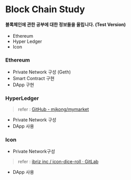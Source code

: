 # Block Chain Study
#### 블록체인에 관한 공부에 대한 정보들을 올립니다. (Test Version)


-  Ethereum 
-  Hyper Ledger
-  Icon


### Ethereum
- Private Network 구성 (Geth)
- Smart Contract 구현
- DApp 구현

### HyperLedger
> refer : [GitHub - mjkong/mymarket](https://github.com/mjkong/mymarket)
- Private Network 구성
- DApp 사용

### Icon

- Private Network구성
> refer : [ibriz inc / icon-dice-roll · 
GitLab](https://gitlab.com/ibriz/icon-dice-roll)
- DApp 사용
